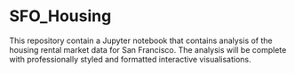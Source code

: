 # SFO_Housing

This repository contain a Jupyter notebook that contains analysis of the housing rental market data for San Francisco. The analysis will be complete with professionally styled and formatted interactive visualisations.
